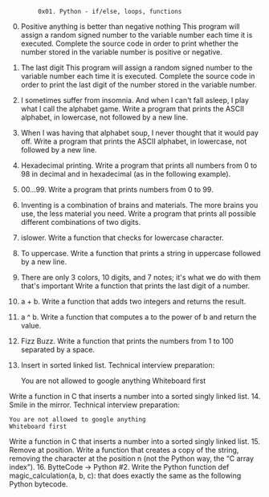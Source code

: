 			0x01. Python - if/else, loops, functions

 0. Positive anything is better than negative nothing 
	This program will assign a random signed number to the variable number each time it is executed. Complete the source code in order to print whether the number stored in the variable number is positive or negative.

1. The last digit 
	This program will assign a random signed number to the variable number each time it is executed. Complete the source code in order to print the last digit of the number stored in the variable number.

2. I sometimes suffer from insomnia. And when I can't fall asleep, I play what I call the alphabet game. 
	Write a program that prints the ASCII alphabet, in lowercase, not followed by a new line.
3. When I was having that alphabet soup, I never thought that it would pay off.
	Write a program that prints the ASCII alphabet, in lowercase, not followed by a new line.
4. Hexadecimal printing.
	Write a program that prints all numbers from 0 to 98 in decimal and in hexadecimal (as in the following example).
5. 00...99.
	Write a program that prints numbers from 0 to 99.
6. Inventing is a combination of brains and materials. The more brains you use, the less material you need.
	Write a program that prints all possible different combinations of two digits.
7. islower.
	Write a function that checks for lowercase character. 
8. To uppercase.
	Write a function that prints a string in uppercase followed by a new line.
9. There are only 3 colors, 10 digits, and 7 notes; it's what we do with them that's important 		Write a function that prints the last digit of a number.
10. a + b.
	Write a function that adds two integers and returns the result.
11. a ^ b.
	Write a function that computes a to the power of b and return the value.
12.  Fizz Buzz.
	Write a function that prints the numbers from 1 to 100 separated by a space. 
13. Insert in sorted linked list.
	Technical interview preparation:

    You are not allowed to google anything
    Whiteboard first

Write a function in C that inserts a number into a sorted singly linked list.
14. Smile in the mirror.
	Technical interview preparation:

    You are not allowed to google anything
    Whiteboard first

Write a function in C that inserts a number into a sorted singly linked list.
15. Remove at position.
	Write a function that creates a copy of the string, removing the character at the position n (not the Python way, the “C array index”).
16. BytteCode -> Python #2.
	Write the Python function def magic_calculation(a, b, c): that does exactly the same as the following Python bytecode.  
 
